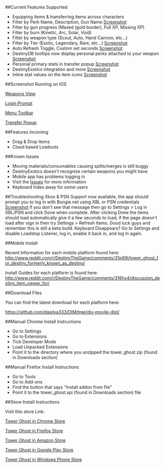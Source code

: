 

##Current Features Supported

-    Equipping items & transferring items across characters
-    Filter by Perk Name, Description, Gun Name [Screenshot](http://i.imgur.com/qGNNduy.png)
-    Filter by gun progress (Maxed (gold border), Full XP, Missing XP)
-    Filter by burn (Kinetic, Arc, Solar, Void)
-    Filter by weapon type (Scout, Auto, Hand Cannon, etc...)
-    Filter by Tier (Exotic, Legendary, Rare, etc...) [Screenshot](http://i.imgur.com/BZkdB12.png)
-    Auto Refresh Toggle, Custom set seconds [Screenshot](http://i.imgur.com/Tk6pwcr.png)
-    DestinyDB tooltips now display personal perks attached to your weapon [Screenshot](http://i.imgur.com/UH8AvGq.png)
-    Personal primary stats in transfer popup [Screenshot](http://i.imgur.com/hjLrO9i.png)
-    DestinyExotics integration and more [Screenshot](http://i.imgur.com/jl3j1ZM.png)
-    Inline stat values on the item icons [Screenshot](http://i.imgur.com/gMpnHIh.png)
    
##Screenshot Running on IOS

[Weapons View](http://i.imgur.com/Sbe7qt2.png)

[Login Prompt](http://i.imgur.com/xzrpKxV.png)

[Menu Toolbar](http://i.imgur.com/T9xI80E.png)

[Transfer Popup](http://i.imgur.com/odUJb7s.png)

##Features Incoming
-    Drag & Drop Items
-    Cloud based Loadouts

##Known Issues

-    Moving materials/consumables causing splits/merges is still buggy
-    DestinyExotics doesn't recognize certain weapons you might have
-    Mobile app has problems logging in
-    Visit the [Issues](https://github.com/dasilva333/DIM/issues) for more information
-    Keyboard hides away for some users

##Troubleshooting 
Xbox & PSN Support now available, the app should prompt you to log in with Bungie.net using XBL or PSN credentials [Screenshot](http://i.imgur.com/xzrpKxV.png) if you don't see that message then go to Settings > Log in XBL/PSN and click Done when complete. After clicking Done the items should load automatically give it a few seconds to load, if the page doesn't load after sign in then try Settings > Refresh Items. Good luck guys and remember this is still a beta build.
Keyboard Disappears? Go to Settings and disable Loadstop Listener, log in, enable it back in, and log in again.

##Mobile Install

Recent Information for each mobile platform found here:
http://www.reddit.com/r/DestinyTheGame/comments/31p69l/tower_ghost_for_destiny_formerly_known_as_destiny/

Install Guides for each platform is found here: 
http://www.reddit.com/r/DestinyTheGame/comments/316hx4/discussion_destiny_item_viewer_for/

##Download Files

You can find the latest download for each platform here:

https://github.com/dasilva333/DIM/tree/div-movile-dist/

##Manual Chrome Install Instructions

-    Go to Settings
-    Go to Extensions
-    Tick Developer Mode
-    Load Unpacked Extensions
-    Point it to the directory where you unzipped the tower_ghost.zip (found in Downloads section)

##Manual Firefox Install Instructions

-    Go to Tools
-    Go to Add-ons
-    Find the button that says "Install addon from file"
-    Point it to the tower_ghost.xpi (found in Downloads section) file

##Store Install Instructions

Visit this store Link:

[Tower Ghost in Chrome Store](https://chrome.google.com/webstore/detail/tower-ghost-for-destiny/gdjndlpockopgjbonnfdmkcmkcikjhge)

[Tower Ghost in Firefox Store](https://addons.mozilla.org/En-us/firefox/addon/destiny-item-viewer/)

[Tower Ghost in Amazon Store](http://www.amazon.com/gp/product/B00VQYLURG)

[Tower Ghost in Google Play Store](https://play.google.com/store/apps/details?id=com.richardpinedo.towerghostfordestiny)

[Tower Ghost in Windows Phone Store](http://www.windowsphone.com/en-us/store/app/destiny-item-viewer/f98e5060-3464-419c-b83d-14300714a676)
